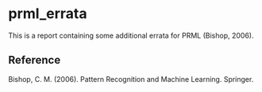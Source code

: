 prml_errata
===========

This is a report containing some additional errata for PRML (Bishop, 2006).

Reference
---------
Bishop, C. M. (2006). Pattern Recognition and Machine Learning. Springer.
